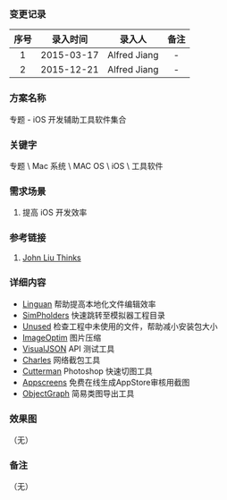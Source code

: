 ### 变更记录
| 序号 | 录入时间 | 录入人 | 备注 |
|:--------:|:--------:|:--------:|:--------:|
| 1 | 2015-03-17 | Alfred Jiang | - |
| 2 | 2015-12-21 | Alfred Jiang | - |

### 方案名称

专题 - iOS 开发辅助工具软件集合

### 关键字

专题  \ Mac 系统 \ MAC OS \ iOS \ 工具软件

### 需求场景

1. 提高 iOS 开发效率

### 参考链接

1. [John Liu Thinks](http://johnliu.info/mac/xiao_xiao_de_hei_yi_ba_macosx-_xiu_gai_root_mi_ma/)

### 详细内容

* [Linguan](https://itunes.apple.com/us/app/linguan/id477163052?mt=12) 帮助提高本地化文件编辑效率
* [SimPholders](http://simpholders.com/) 快速跳转至模拟器工程目录
* [Unused](http://jeffhodnett.github.io/Unused/) 检查工程中未使用的文件，帮助减小安装包大小
* [ImageOptim](https://imageoptim.com/) 图片压缩
* [VisualJSON](https://itunes.apple.com/us/app/visual-json/id488709442?mt=12) API 测试工具
* [Charles](http://blog.devtang.com/blog/2013/12/11/network-tool-charles-intr/) 网络截包工具
* [Cutterman](http://www.cutterman.cn/) Photoshop 快速切图工具
* [Appscreens](https://appscreens.io/yK7cLuBNij) 免费在线生成AppStore审核用截图
* [ObjectGraph](https://github.com/vampirewalk/ObjectGraph-Xcode) 简易类图导出工具

### 效果图
（无）

### 备注
（无）